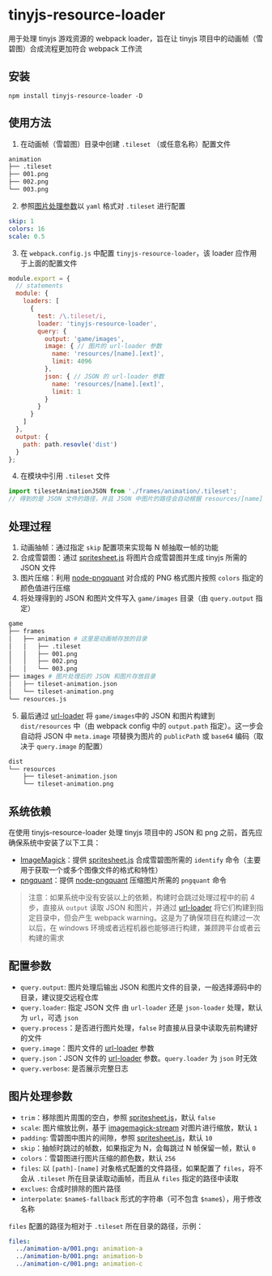 # tinyjs-resource-loader
用于处理 tinyjs 游戏资源的 webpack loader，旨在让 tinyjs 项目中的动画帧（雪碧图）合成流程更加符合 webpack 工作流

## 安装
`npm install tinyjs-resource-loader -D`

## 使用方法
1. 在动画帧（雪碧图）目录中创建 `.tileset` （或任意名称）配置文件
```bash
animation
├── .tileset
├── 001.png
├── 002.png
└── 003.png
```
2. 参照[图片处理参数](#图片处理参数)以 `yaml` 格式对 `.tileset` 进行配置
```yaml
skip: 1
colors: 16
scale: 0.5
```
3. 在 `webpack.config.js` 中配置 `tinyjs-resource-loader`，该 loader 应作用于上面的配置文件
```javascript
module.export = {
  // statements
  module: {
    loaders: [
      {
        test: /\.tileset/i,
        loader: 'tinyjs-resource-loader',
        query: {
          output: 'game/images',
          image: { // 图片的 url-loader 参数
            name: 'resources/[name].[ext]',
            limit: 4096
          },
          json: { // JSON 的 url-loader 参数
            name: 'resources/[name].[ext]',
            limit: 1
          }
        }
      }
    ]
  },
  output: {
    path: path.resovle('dist')
  }
};
```
4. 在模块中引用 `.tileset` 文件
```javascript
import tilesetAnimationJSON from './frames/animation/.tileset';
// 得到的是 JSON 文件的路径，并且 JSON 中图片的路径会自动根据 resources/[name].[ext] 配置项进行替换
```

## 处理过程
1. 动画抽帧：通过指定 `skip` 配置项来实现每 N 帧抽取一帧的功能
2. 合成雪碧图：通过 [spritesheet.js](https://github.com/krzysztof-o/spritesheet.js) 将图片合成雪碧图并生成 tinyjs 所需的 JSON 文件
3. 图片压缩：利用 [node-pngquant](https://github.com/papandreou/node-pngquant) 对合成的 PNG 格式图片按照 `colors` 指定的颜色值进行压缩
4. 将处理得到的 JSON 和图片文件写入 `game/images` 目录（由 `query.output` 指定）
```bash
game
├── frames
│   ├── animation # 这里是动画帧存放的目录
│   │   ├── .tileset
│   │   ├── 001.png
│   │   ├── 002.png
│   │   └── 003.png
├── images # 图片处理后的 JSON 和图片存放目录
│   ├── tileset-animation.json
│   └── tileset-animation.png
└── resources.js
```
5. 最后通过 [url-loader](https://github.com/webpack-contrib/url-loader) 将 `game/images`中的 JSON 和图片构建到 `dist/resources` 中（由 webpack config 中的 `output.path` 指定）。这一步会自动将 JSON 中 `meta.image` 项替换为图片的 `publicPath` 或 `base64` 编码（取决于 `query.image` 的配置）
```bash
dist
└── resources
    ├── tileset-animation.json
    └── tileset-animation.png
```

## 系统依赖
在使用 tinyjs-resource-loader 处理 tinyjs 项目中的 JSON 和 png 之前，首先应确保系统中安装了以下工具：
+ [ImageMagick](https://www.imagemagick.org/script/download.php)：提供 [spritesheet.js](https://github.com/krzysztof-o/spritesheet.js) 合成雪碧图所需的 `identify` 命令（主要用于获取一个或多个图像文件的格式和特性）
+ [pngquant](https://pngquant.org/)：提供 [node-pngquant](https://github.com/papandreou/node-pngquant) 压缩图片所需的 `pngquant` 命令
> 注意：如果系统中没有安装以上的依赖，构建时会跳过处理过程中的前 4 步，直接从 `output` 读取 JSON 和图片，并通过 [url-loader](https://github.com/webpack-contrib/url-loader) 将它们构建到指定目录中，但会产生 webpack warning。这是为了确保项目在构建过一次以后，在 windows 环境或者远程机器也能够进行构建，兼顾跨平台或者云构建的需求

## 配置参数
+ `query.output`: 图片处理后输出 JSON 和图片文件的目录，一般选择源码中的目录，建议提交远程仓库
+ `query.loader`: 指定 JSON 文件 由 `url-loader` 还是 `json-loader` 处理，默认为 `url`，可选 `json`
+ `query.process`：是否进行图片处理，`false` 时直接从目录中读取先前构建好的文件
+ `query.image`：图片文件的 [url-loader](https://github.com/webpack-contrib/url-loader) 参数
+ `query.json`：JSON 文件的 [url-loader](https://github.com/webpack-contrib/url-loader) 参数。`query.loader` 为 `json` 时无效
+ `query.verbose`: 是否展示完整日志

## 图片处理参数
+ `trim`：移除图片周围的空白，参照 [spritesheet.js](https://github.com/krzysztof-o/spritesheet.js)，默认 `false`
+ `scale`: 图片缩放比例，基于 [imagemagick-stream](https://github.com/eivindfjeldstad/imagemagick-stream) 对图片进行缩放，默认 `1`
+ `padding`: 雪碧图中图片的间隙，参照 [spritesheet.js](https://github.com/krzysztof-o/spritesheet.js)，默认 `10`
+ `skip`：抽帧时跳过的帧数，如果指定为 N，会每跳过 N 帧保留一帧，默认 `0`
+ `colors`：雪碧图进行图片压缩的颜色数，默认 `256`
+ `files`: 以 `[path]-[name]` 对象格式配置的文件路径，如果配置了 `files`，将不会从 `.tileset` 所在目录读取动画帧，而且从 `files` 指定的路径中读取
+ `exclues`: 合成时排除的图片路径
+ `interpolate`: `$name$-fallback` 形式的字符串（可不包含 `$name$`），用于修改名称

`files` 配置的路径为相对于 `.tileset` 所在目录的路径，示例：
```yaml
files:
  ../animation-a/001.png: animation-a
  ../animation-b/001.png: animation-b
  ../animation-c/001.png: animation-c
```
